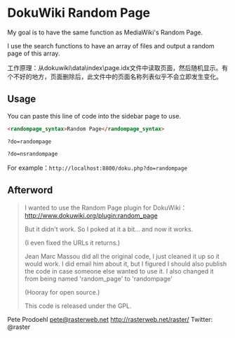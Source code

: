 # DokuWiki Random Page

My goal is to have the same function as MediaWiki's Random Page.

I use the search functions to have an array of files and output a random page of this array.

工作原理：从dokuwiki\data\index\page.idx文件中读取页面，然后随机显示。有个不好的地方，页面删除后，此文件中的页面名称列表似乎不会立即发生变化。

## Usage

You can paste this line of code into the sidebar page to use.

```html
<randompage_syntax>Random Page</randompage_syntax>
```



```
?do=randompage
```

```
?do=nsrandompage
```

For example：`http://localhost:8800/doku.php?do=randompage`




## Afterword
> I wanted to use the Random Page plugin for DokuWiki：http://www.dokuwiki.org/plugin:random_page
>
> But it didn't work. So I poked at it a bit... and now it works.
>
>  (I even fixed the URLs it returns.)
>
> Jean Marc Massou did all the original code, I just cleaned it up so it would work. 
>I did email him about it, but I figured I should also publish the code in case someone else wanted to use it. I also changed it from being named 'random_page' to 'randompage' 
> 
> (Hooray for open source.)
> 
> This code is released under the GPL. 



Pete Prodoehl
pete@rasterweb.net
http://rasterweb.net/raster/
Twitter: @raster



